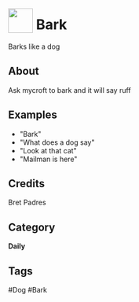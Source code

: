 # <img src="https://raw.githack.com/FortAwesome/Font-Awesome/master/svgs/solid/dog.svg" card_color="#40DBB0" width="50" height="50" style="vertical-align:bottom"/> Bark
Barks like a dog

## About
Ask mycroft to bark and it will say ruff

## Examples
* "Bark"
* "What does a dog say"
* "Look at that cat"
* "Mailman is here"

## Credits
Bret Padres

## Category
**Daily**

## Tags
#Dog
#Bark

